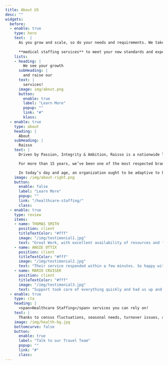 ```yaml
---
title: About US
desc: ""
widgets:
  before:
  - enable: true
    type: hero
    text:  |
      As you grow and scale, so do your needs and requirements. We take that into consideration and tailor our offering in    
      
      **medical staffing services** to meet your new standards and expectations while continuing to deliver a first-class employee experience.
    lists:
    - heading: |
        We see your growth
      subHeading: | 
        and raise our
      text: |
        services! 
      image: img/about.png
      button:
        enable: true
        label: "Learn More"
        popup: ""
        link: "#"
        klass:
  - enable: true
    type: about
    heading: |
      About
    subHeading: | 
      Raisso
    text: |
      Driven by Passion, Integrity & Ambition, Raisso is a nationwide leader in healthcare staffing. Our core values encompassing Diversity, Cultures, Ideas, And Talent enable us to provide the most premium **medical staffing solutions** to both businesses and candidates.

      For more than 15 years, we’ve been one of the most respected brands in the staffing industry by preempting and skillfully fulfilling medical staffing needs of facilities in all 50 states through our nationwide network of adept and dedicated healthcare professionals. 

      In today’s day and age, an organization ought to be adaptive to keep up with the evolving needs of the environment. This becomes possible when organizations operate from a place of innovation and work towards problem solving; When the learning of individuals and of teams is harmonized. This is why adaptivity is prioritized here at Raisso. Feedback and reflection are part of our active learning processes. In doing so, we integrate the Guiding Principles in our day-to-day work.
    image: /img/about-right.png
    button:
      enable: false
      label: "Learn More"
      popup: ""
      link: "/healthcare-staffing/"
      class:
  - enable: true
    type: review
    items:
    - name: THOMAS SMITH
      position: client
      titleTextColor: "#fff"  
      image: "/img/testimonial1.jpg"
      text: "Great Work, with excellent availability of resources and flexibility to personalize any type of website." 
    - name: ANGIE OTTIX
      position: client
      titleTextColor: "#fff"  
      image: "/img/testimonial2.jpg"
      text: "Their service responded within a few minutes. So happy with this company and my customer loves it too! We will definitely use Raisoo again!" 
    - name: MARIO CRUISER
      position: client
      titleTextColor: "#fff"  
      image: "/img/testimonial3.jpg"
      text: "Support took care of everything quickly and had us up and running within a few hours. Thank you so much for providing brilliant services. Highly recommended!" 
  - enable: true
    type: cta
    heading: | 
      <span>Healthcare Staffing</span> services you can rely on! 
    text: | 
      Thanks to census fluctuations, seasonal needs, turnover issues, and whatnot, **healthcare staffing** needs can arise anytime! That’s where our exceptionally trained travel nurses will come to the rescue!
    image: /img/health-bg.jpg
    bottomcurve: false
    button:
      enable: true
      label: "Talk to our Travel Team"
      popup: ""
      link: "#"
      class:
---
```

